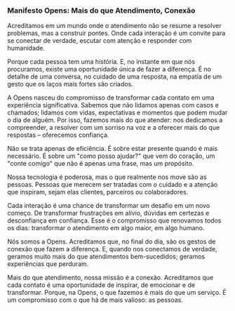 ### **Manifesto Opens: Mais do que Atendimento, Conexão**

Acreditamos em um mundo onde o atendimento não se resume a resolver problemas, mas a construir pontes. Onde cada interação é um convite para se conectar de verdade, escutar com atenção e responder com humanidade.

Porque cada pessoa tem uma história. E, no instante em que nós procuramos, existe uma oportunidade única de fazer a diferença. É no detalhe de uma conversa, no cuidado de uma resposta, na empatia de um gesto que os laços mais fortes são criados.

A Opens nasceu do compromisso de transformar cada contato em uma experiência significativa. Sabemos que não lidamos apenas com casos e chamados; lidamos com vidas, expectativas e momentos que podem mudar o dia de alguém. Por isso, fazemos mais do que atender: nos dedicamos a compreender, a resolver com um sorriso na voz e a oferecer mais do que respostas – oferecemos confiança.

Não se trata apenas de eficiência. É sobre estar presente quando é mais necessário. É sobre um "como posso ajudar?" que vem do coração, um "conte comigo" que não é apenas uma frase, mas um propósito.

Nossa tecnologia é poderosa, mas o que realmente nos move são as pessoas. Pessoas que merecem ser tratadas com o cuidado e a atenção que inspiram, sejam elas clientes, parceiros ou colaboradores.

Cada interação é uma chance de transformar um desafio em um novo começo. De transformar frustrações em alívio, dúvidas em certezas e desconfiança em confiança. Esse é o compromisso que renovamos todos os dias: transformar o atendimento em algo maior, em algo humano.

Nós somos a Opens. Acreditamos que, no final do dia, são os gestos de conexão que fazem a diferença. E, quando nos conectamos de verdade, geramos muito mais do que atendimentos bem-sucedidos; geramos experiências que perduram.

Mais do que atendimento, nossa missão é a conexão. Acreditamos que cada contato é uma oportunidade de inspirar, de emocionar e de transformar. Porque, na Opens, o que fazemos é mais do que um serviço. É um compromisso com o que há de mais valioso: as pessoas.

